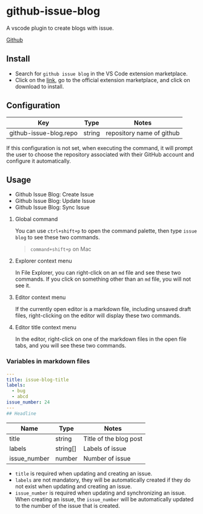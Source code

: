 # github-issue-blog

A vscode plugin to create blogs with issue.

[Github](https://github.com/wtto00/github-issue-blog)

## Install

- Search for `github issue blog` in the VS Code extension marketplace.
- Click on the [link](https://marketplace.visualstudio.com/items?itemName=wtto00.github-issue-blog), go to the official extension marketplace, and click on download to install.

## Configuration

| Key                    | Type   | Notes                     |
| ---------------------- | ------ | ------------------------- |
| github-issue-blog.repo | string | repository name of github |

If this configuration is not set, when executing the command, it will prompt the user to choose the repository associated with their GitHub account and configure it automatically.

## Usage

- Github Issue Blog: Create Issue
- Github Issue Blog: Update Issue
- Github Issue Blog: Sync Issue

1. Global command

   You can use `ctrl+shift+p` to open the command palette, then type `issue blog` to see these two commands.

   > `command+shift+p` on Mac

1. Explorer context menu

   In File Explorer, you can right-click on an `md` file and see these two commands.
   If you click on something other than an `md` file, you will not see it.

1. Editor context menu

   If the currently open editor is a markdown file, including unsaved draft files, right-clicking on the editor will display these two commands.

1. Editor title context menu

   In the editor, right-click on one of the markdown files in the open file tabs, and you will see these two commands.

### Variables in markdown files

```yml
---
title: issue-blog-title
labels:
  - bug
  - abcd
issue_number: 24
---
## Headline
```

| Name         | Type     | Notes                  |
| ------------ | -------- | ---------------------- |
| title        | string   | Title of the blog post |
| labels       | string[] | Labels of issue        |
| issue_number | number   | Number of issue        |

- `title` is required when updating and creating an issue.
- `labels` are not mandatory, they will be automatically created if they do not exist when updating and creating an issue.
- `issue_number` is required when updating and synchronizing an issue. When creating an issue, the `issue_number` will be automatically updated to the number of the issue that is created.
